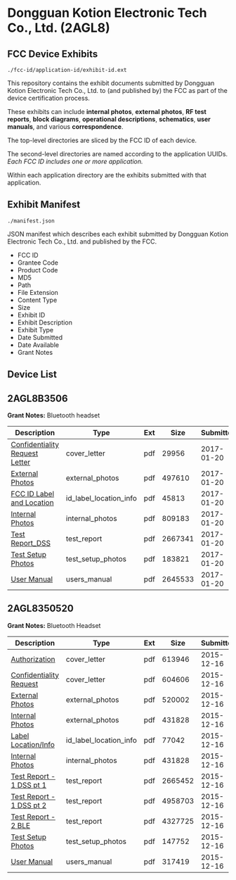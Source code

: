 # Dongguan Kotion Electronic Tech Co., Ltd. (2AGL8)
## FCC Device Exhibits

```
./fcc-id/application-id/exhibit-id.ext
```

This repository contains the exhibit documents submitted by Dongguan Kotion Electronic Tech Co., Ltd. to (and published by) the FCC as part of the device certification process.

These exhibits can include **internal photos**, **external photos**, **RF test reports**, **block diagrams**, **operational descriptions**, **schematics**, **user manuals**, and various **correspondence**.

The top-level directories are sliced by the FCC ID of each device.

The second-level directories are named according to the application UUIDs. *Each FCC ID includes one or more application.*

Within each application directory are the exhibits submitted with that application. 

## Exhibit Manifest

```
./manifest.json
```

JSON manifest which describes each exhibit submitted by Dongguan Kotion Electronic Tech Co., Ltd. and published by the FCC.

- FCC ID
- Grantee Code
- Product Code
- MD5
- Path
- File Extension
- Content Type
- Size
- Exhibit ID
- Exhibit Description
- Exhibit Type
- Date Submitted
- Date Available
- Grant Notes

## Device List
## 2AGL8B3506
**Grant Notes:** Bluetooth headset

| Description | Type | Ext | Size | Submitted | Available |
| ----------- | ---- | --- | ---- | --------- | --------- |
| [Confidentiality Request Letter](2AGL8B3506/9ef39cb34ec2e00cf2123cd6e96de80c/3265343.pdf) | cover_letter | pdf | 29956 | 2017-01-20 | 2017-01-20 |
| [External Photos](2AGL8B3506/9ef39cb34ec2e00cf2123cd6e96de80c/3265344.pdf) | external_photos | pdf | 497610 | 2017-01-20 | 2017-01-20 |
| [FCC ID Label and Location](2AGL8B3506/9ef39cb34ec2e00cf2123cd6e96de80c/3265346.pdf) | id_label_location_info | pdf | 45813 | 2017-01-20 | 2017-01-20 |
| [Internal Photos](2AGL8B3506/9ef39cb34ec2e00cf2123cd6e96de80c/3265345.pdf) | internal_photos | pdf | 809183 | 2017-01-20 | 2017-01-20 |
| [Test Report_DSS](2AGL8B3506/9ef39cb34ec2e00cf2123cd6e96de80c/3265348.pdf) | test_report | pdf | 2667341 | 2017-01-20 | 2017-01-20 |
| [Test Setup Photos](2AGL8B3506/9ef39cb34ec2e00cf2123cd6e96de80c/3265347.pdf) | test_setup_photos | pdf | 183821 | 2017-01-20 | 2017-01-20 |
| [User Manual](2AGL8B3506/9ef39cb34ec2e00cf2123cd6e96de80c/3265349.pdf) | users_manual | pdf | 2645533 | 2017-01-20 | 2017-01-20 |
## 2AGL8350520
**Grant Notes:** Bluetooth Headset

| Description | Type | Ext | Size | Submitted | Available |
| ----------- | ---- | --- | ---- | --------- | --------- |
| [Authorization](2AGL8350520/0a7c941f22cbe45a251102ac972b118e/2844521.pdf) | cover_letter | pdf | 613946 | 2015-12-16 | 2015-12-16 |
| [Confidentiality Request](2AGL8350520/0a7c941f22cbe45a251102ac972b118e/2844522.pdf) | cover_letter | pdf | 604606 | 2015-12-16 | 2015-12-16 |
| [External Photos](2AGL8350520/0a7c941f22cbe45a251102ac972b118e/2844523.pdf) | external_photos | pdf | 520002 | 2015-12-16 | 2015-12-16 |
| [Internal Photos](2AGL8350520/0a7c941f22cbe45a251102ac972b118e/2844524.pdf) | external_photos | pdf | 431828 | 2015-12-16 | 2015-12-16 |
| [Label Location/Info](2AGL8350520/0a7c941f22cbe45a251102ac972b118e/2844525.pdf) | id_label_location_info | pdf | 77042 | 2015-12-16 | 2015-12-16 |
| [Internal Photos](2AGL8350520/0a7c941f22cbe45a251102ac972b118e/2844524.pdf) | internal_photos | pdf | 431828 | 2015-12-16 | 2015-12-16 |
| [Test Report - 1 DSS pt 1](2AGL8350520/0a7c941f22cbe45a251102ac972b118e/2844528.pdf) | test_report | pdf | 2665452 | 2015-12-16 | 2015-12-16 |
| [Test Report - 1 DSS pt 2](2AGL8350520/0a7c941f22cbe45a251102ac972b118e/2844529.pdf) | test_report | pdf | 4958703 | 2015-12-16 | 2015-12-16 |
| [Test Report - 2 BLE](2AGL8350520/0a7c941f22cbe45a251102ac972b118e/2844530.pdf) | test_report | pdf | 4327725 | 2015-12-16 | 2015-12-16 |
| [Test Setup Photos](2AGL8350520/0a7c941f22cbe45a251102ac972b118e/2844526.pdf) | test_setup_photos | pdf | 147752 | 2015-12-16 | 2015-12-16 |
| [User Manual](2AGL8350520/0a7c941f22cbe45a251102ac972b118e/2844527.pdf) | users_manual | pdf | 317419 | 2015-12-16 | 2015-12-16 |
